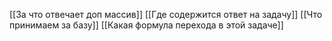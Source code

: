 [[За что отвечает доп массив]]
[[Где содержится ответ на задачу]]
[[Что принимаем за базу]]
[[Какая формула перехода в этой задаче]]
